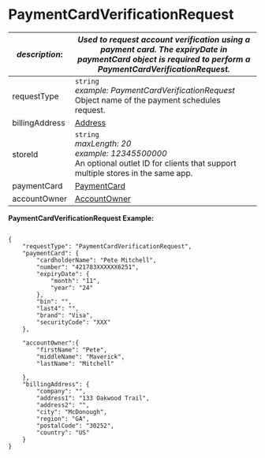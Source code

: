 
# PaymentCardVerificationRequest

| *description*:   | *Used to request account verification using a payment card. The expiryDate in paymentCard object is required to perform a PaymentCardVerificationRequest.*|
|----|----|
| requestType |    ``` string ```  <br/>  *example: PaymentCardVerificationRequest*  <br/> Object name of the payment schedules request.|
| billingAddress |  [Address](?path=docs/schemas-md/Address.md)|  
| storeId |    ``` string ```  <br/>  *maxLength: 20   <br/> example: 12345500000*  <br/>  An optional outlet ID for clients that support multiple stores in the same app.|
| paymentCard | [PaymentCard](?path=docs/schemas-md/PaymentCard.md)|  
| accountOwner | [AccountOwner](?path=docs/schemas-md/AccountOwner.md)| 

**PaymentCardVerificationRequest Example:**

```{r}

{
    "requestType": "PaymentCardVerificationRequest",
    "paymentCard": {
        "cardholderName": "Pete Mitchell",
        "number": "421783XXXXXX6251",
        "expiryDate": {
            "month": "11",
            "year": "24"
        },
        "bin": "",
        "last4": "",
        "brand": "Visa",
        "securityCode": "XXX"
    },

    "accountOwner":{
        "firstName": "Pete",
        "middleName": "Maverick",
        "lastName": "Mitchell"

    },
    "billingAddress": {
        "company": "",
        "address1": "133 Oakwood Trail",
        "address2": "",
        "city": "McDonough",
        "region": "GA",
        "postalCode": "30252",
        "country": "US"
    }
}
```
